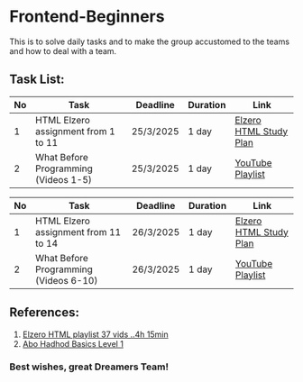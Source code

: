 # Frontend-Beginners
This is to solve daily tasks and to make the group accustomed to the teams and how to deal with a team.

## Task List:

| No | Task | Deadline | Duration | Link |
|----|------|----------|----------|------|
| 1  | HTML Elzero assignment from 1 to 11 | 25/3/2025 | 1 day | [Elzero HTML Study Plan](https://elzero.org/study/html-2021-study-plan/) |
| 2  | What Before Programming (Videos 1-5) | 25/3/2025 | 1 day | [YouTube Playlist](https://www.youtube.com/watch?v=aK46A6jQ1RM&list=PLDoPjvoNmBAx8xKvAXpb6f0Urj98Xo7zg) |


| No | Task | Deadline | Duration | Link |
|----|------|----------|----------|------|
| 1  | HTML Elzero assignment from 11 to 14 | 26/3/2025 | 1 day | [Elzero HTML Study Plan](https://elzero.org/study/html-2021-study-plan/) |
| 2  | What Before Programming (Videos 6-10) | 26/3/2025 | 1 day | [YouTube Playlist](https://www.youtube.com/watch?v=aK46A6jQ1RM&list=PLDoPjvoNmBAx8xKvAXpb6f0Urj98Xo7zg) |


## References:
1. [Elzero HTML playlist 37 vids ..4h 15min ](https://youtube.com/playlist?list=PLDoPjvoNmBAw_t_XWUFbBX-c9MafPk9ji&si=MkL5v8HEdXAYqZ0l)
2. [Abo Hadhod Basics Level 1](https://www.youtube.com/watch?v=LWCBg5tb64I&list=PL3X--QIIK-OHgMV2yBz3GLfM5d_5BxOSj)

### Best wishes, great **Dreamers** Team!
